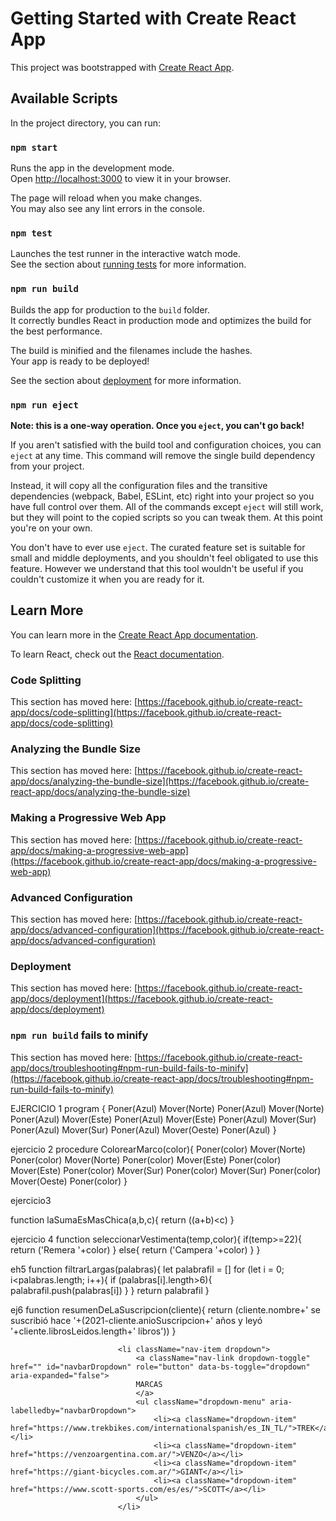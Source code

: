 # Getting Started with Create React App

This project was bootstrapped with [Create React App](https://github.com/facebook/create-react-app).

## Available Scripts

In the project directory, you can run:

### `npm start`

Runs the app in the development mode.\
Open [http://localhost:3000](http://localhost:3000) to view it in your browser.

The page will reload when you make changes.\
You may also see any lint errors in the console.

### `npm test`

Launches the test runner in the interactive watch mode.\
See the section about [running tests](https://facebook.github.io/create-react-app/docs/running-tests) for more information.

### `npm run build`

Builds the app for production to the `build` folder.\
It correctly bundles React in production mode and optimizes the build for the best performance.

The build is minified and the filenames include the hashes.\
Your app is ready to be deployed!

See the section about [deployment](https://facebook.github.io/create-react-app/docs/deployment) for more information.

### `npm run eject`

**Note: this is a one-way operation. Once you `eject`, you can't go back!**

If you aren't satisfied with the build tool and configuration choices, you can `eject` at any time. This command will remove the single build dependency from your project.

Instead, it will copy all the configuration files and the transitive dependencies (webpack, Babel, ESLint, etc) right into your project so you have full control over them. All of the commands except `eject` will still work, but they will point to the copied scripts so you can tweak them. At this point you're on your own.

You don't have to ever use `eject`. The curated feature set is suitable for small and middle deployments, and you shouldn't feel obligated to use this feature. However we understand that this tool wouldn't be useful if you couldn't customize it when you are ready for it.

## Learn More

You can learn more in the [Create React App documentation](https://facebook.github.io/create-react-app/docs/getting-started).

To learn React, check out the [React documentation](https://reactjs.org/).

### Code Splitting

This section has moved here: [https://facebook.github.io/create-react-app/docs/code-splitting](https://facebook.github.io/create-react-app/docs/code-splitting)

### Analyzing the Bundle Size

This section has moved here: [https://facebook.github.io/create-react-app/docs/analyzing-the-bundle-size](https://facebook.github.io/create-react-app/docs/analyzing-the-bundle-size)

### Making a Progressive Web App

This section has moved here: [https://facebook.github.io/create-react-app/docs/making-a-progressive-web-app](https://facebook.github.io/create-react-app/docs/making-a-progressive-web-app)

### Advanced Configuration

This section has moved here: [https://facebook.github.io/create-react-app/docs/advanced-configuration](https://facebook.github.io/create-react-app/docs/advanced-configuration)

### Deployment

This section has moved here: [https://facebook.github.io/create-react-app/docs/deployment](https://facebook.github.io/create-react-app/docs/deployment)

### `npm run build` fails to minify

This section has moved here: [https://facebook.github.io/create-react-app/docs/troubleshooting#npm-run-build-fails-to-minify](https://facebook.github.io/create-react-app/docs/troubleshooting#npm-run-build-fails-to-minify)






EJERCICIO 1
program {
    Poner(Azul)
    Mover(Norte)
    Poner(Azul)
    Mover(Norte)
    Poner(Azul)
    Mover(Este)
    Poner(Azul)
    Mover(Este)
    Poner(Azul)
    Mover(Sur)
    Poner(Azul)
    Mover(Sur)
    Poner(Azul)
    Mover(Oeste)
    Poner(Azul)
}

ejercicio 2 
procedure ColorearMarco(color){
  Poner(color)
  Mover(Norte)
  Poner(color)
  Mover(Norte)
  Poner(color)
  Mover(Este)
  Poner(color)
  Mover(Este)
  Poner(color)
  Mover(Sur)
  Poner(color)
  Mover(Sur)
  Poner(color)
  Mover(Oeste)
  Poner(color)
}

ejercicio3

function laSumaEsMasChica(a,b,c){
  return ((a+b)<c)
}

ejercicio 4
function seleccionarVestimenta(temp,color){
  if(temp>=22){
    return ('Remera '+color)
  }
  else{
    return ('Campera '+color)
  }
}

eh5
function filtrarLargas(palabras){
  let palabrafil = []
  for (let i = 0; i<palabras.length; i++){
    if (palabras[i].length>6){
      palabrafil.push(palabras[i])
    }
  }
  return palabrafil
}

ej6
function resumenDeLaSuscripcion(cliente){
  return (cliente.nombre+' se suscribió hace '+(2021-cliente.anioSuscripcion+' años y leyó '+cliente.librosLeidos.length+' libros'))
}


                            <li className="nav-item dropdown">
                                <a className="nav-link dropdown-toggle" href="" id="navbarDropdown" role="button" data-bs-toggle="dropdown" aria-expanded="false">
                                MARCAS
                                </a>
                                <ul className="dropdown-menu" aria-labelledby="navbarDropdown">
                                    <li><a className="dropdown-item" href="https://www.trekbikes.com/internationalspanish/es_IN_TL/">TREK</a></li>
                                    <li><a className="dropdown-item" href="https://venzoargentina.com.ar/">VENZO</a></li>
                                    <li><a className="dropdown-item" href="https://giant-bicycles.com.ar/">GIANT</a></li>
                                    <li><a className="dropdown-item" href="https://www.scott-sports.com/es/es/">SCOTT</a></li>
                                </ul>
                            </li>